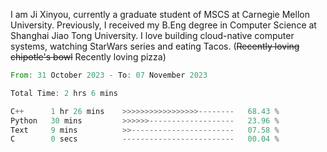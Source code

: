 I am Ji Xinyou, currently a graduate student of MSCS at Carnegie Mellon University. Previously, I received my B.Eng degree in Computer Science at Shanghai Jiao Tong University.
I love building cloud-native computer systems, watching StarWars series and eating Tacos. (~~Recently loving chipotle's bowl~~ Recently loving pizza)

<!--START_SECTION:waka-->

```rust
From: 31 October 2023 - To: 07 November 2023

Total Time: 2 hrs 6 mins

C++      1 hr 26 mins    >>>>>>>>>>>>>>>>>--------   68.43 %
Python   30 mins         >>>>>>-------------------   23.96 %
Text     9 mins          >>-----------------------   07.58 %
C        0 secs          -------------------------   00.04 %
```

<!--END_SECTION:waka-->
